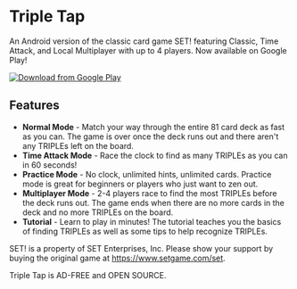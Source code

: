 # Triple Tap
An Android version of the classic card game SET! featuring Classic, Time Attack, and Local Multiplayer with up to 4 players.
Now available on Google Play!

[![Download from Google Play](http://www.android.com/images/brand/android_app_on_play_large.png "Download from Google Play")](https://play.google.com/store/apps/details?id=com.shakeup.setofthree)

## Features
* **Normal Mode** - Match your way through the entire 81 card deck as fast as you can. The game is over once the deck runs out and there aren't any TRIPLEs left on the board.
* **Time Attack Mode** - Race the clock to find as many TRIPLEs as you can in 60 seconds!
* **Practice Mode** - No clock, unlimited hints, unlimited cards. Practice mode is great for beginners or players who just want to zen out.
* **Multiplayer Mode** - 2-4 players race to find the most TRIPLEs before the deck runs out. The game ends when there are no more cards in the deck and no more TRIPLEs on the board.
* **Tutorial** - Learn to play in minutes! The tutorial teaches you the basics of finding TRIPLEs as well as some tips to help recognize TRIPLEs.

SET! is a property of SET Enterprises, Inc. Please show your support by buying the original game at https://www.setgame.com/set.

Triple Tap is AD-FREE and OPEN SOURCE.
